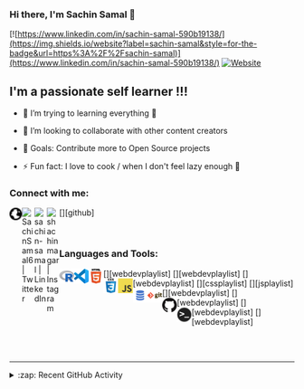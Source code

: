 ### Hi there, I'm Sachin Samal 👋

[![https://www.linkedin.com/in/sachin-samal-590b19138/](https://img.shields.io/website?label=sachin-samal&style=for-the-badge&url=https%3A%2F%2Fsachin-samal)](https://www.linkedin.com/in/sachin-samal-590b19138/)
[![Website](https://img.shields.io/website?label=sacsam005&style=for-the-badge&url=https%3A%2F%2Fcodestackr.com)](https://rpubs.com/sacsam005)

## I'm a passionate self learner !!!

- 🌱 I’m trying to learning everything 🤣
- 👯 I’m looking to collaborate with other content creators
- 🥅 Goals: Contribute more to Open Source projects

- ⚡ Fun fact: I love to cook / when I don't feel lazy enough 🤣

### Connect with me:

[<img align="left" alt="Sacsam005" width="22px" src="https://raw.githubusercontent.com/iconic/open-iconic/master/svg/globe.svg" />][github]
[<img align="left" alt="SachinSamal6 | Twitter" width="22px" src="https://cdn.jsdelivr.net/npm/simple-icons@v3/icons/twitter.svg" />][twitter]
[<img align="left" alt="sachin-samal | LinkedIn" width="22px" src="https://cdn.jsdelivr.net/npm/simple-icons@v3/icons/linkedin.svg" />][linkedin]
[<img align="left" alt="shachinmagar | Instagram" width="22px" src="https://cdn.jsdelivr.net/npm/simple-icons@v3/icons/instagram.svg" />][instagram]

<br />

### Languages and Tools:

[<img align="left" alt="R" width="26px" src="https://raw.githubusercontent.com/github/explore/80688e429a7d4ef2fca1e82350fe8e3517d3494d/topics/R/R.png" />][webdevplaylist]
[<img align="left" alt="Visual Studio Code" width="26px" src="https://raw.githubusercontent.com/github/explore/80688e429a7d4ef2fca1e82350fe8e3517d3494d/topics/visual-studio-code/visual-studio-code.png" />][webdevplaylist]
[<img align="left" alt="HTML5" width="26px" src="https://raw.githubusercontent.com/github/explore/80688e429a7d4ef2fca1e82350fe8e3517d3494d/topics/html/html.png" />][webdevplaylist]
[<img align="left" alt="CSS3" width="26px" src="https://raw.githubusercontent.com/github/explore/80688e429a7d4ef2fca1e82350fe8e3517d3494d/topics/css/css.png" />][cssplaylist]
[<img align="left" alt="JavaScript" width="26px" src="https://raw.githubusercontent.com/github/explore/80688e429a7d4ef2fca1e82350fe8e3517d3494d/topics/javascript/javascript.png" />][jsplaylist]
[<img align="left" alt="SQL" width="26px" src="https://raw.githubusercontent.com/github/explore/80688e429a7d4ef2fca1e82350fe8e3517d3494d/topics/sql/sql.png" />][webdevplaylist]
[<img align="left" alt="Git" width="26px" src="https://raw.githubusercontent.com/github/explore/80688e429a7d4ef2fca1e82350fe8e3517d3494d/topics/git/git.png" />][webdevplaylist]
[<img align="left" alt="GitHub" width="26px" src="https://raw.githubusercontent.com/github/explore/78df643247d429f6cc873026c0622819ad797942/topics/github/github.png" />][webdevplaylist]
[<img align="left" alt="Terminal" width="26px" src="https://raw.githubusercontent.com/github/explore/80688e429a7d4ef2fca1e82350fe8e3517d3494d/topics/terminal/terminal.png" />][webdevplaylist]

<br />
<br />

---

<details>
  <summary>:zap: Recent GitHub Activity</summary>
  

<details>
  <summary>:zap: GitHub Stats</summary>

  <img align="left" alt="Sacsam005's GitHub Stats" src="https://github-readme-stats.Sacsam005.vercel.app/api?username=Sacsam005&show_icons=true&hide_border=true" />

</details>

[twitter]: https://twitter.com/SachinSamal6
[instagram]: https://www.instagram.com/shachinmagar/
[linkedin]: https://www.linkedin.com/in/sachin-samal-590b19138/
